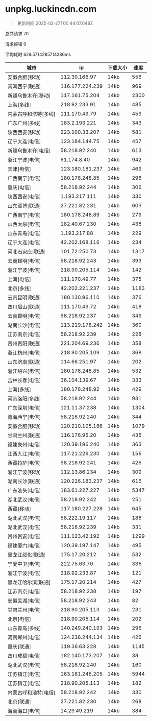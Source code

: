 
  # unpkg.luckincdn.com

  > 更新时间 2025-02-27T00:44:07.048Z
  
  总共请求 70

  请求报错 0

  平均耗时 629.5714285714286ms

|城市|ip|下载大小|速度|
|-----|----------|---|---|
|安徽合肥[移动]|112.30.166.97|14kb|556|
|青海西宁[联通]|116.177.224.239|14kb|969|
|新疆乌鲁木齐[移动]|117.161.75.204|14kb|2300|
|上海[多线]|218.92.233.91|14kb|485|
|内蒙古呼和浩特[多线]|111.170.49.79|14kb|459|
|广东广州[多线]|183.2.193.221|14kb|343|
|陕西西安[移动]|223.100.33.207|14kb|581|
|辽宁大连[电信]|123.184.144.75|14kb|457|
|新疆乌鲁木齐[电信]|58.218.92.240|14kb|613|
|浙江宁波[电信]|61.174.8.40|14kb|942|
|天津[电信]|123.180.181.237|14kb|469|
|广西南宁[电信]|180.178.248.85|14kb|296|
|重庆[电信]|58.218.92.244|14kb|306|
|陕西西安[电信]|1.193.217.111|14kb|330|
|山东淄博[联通]|27.221.82.231|14kb|603|
|广西南宁[电信]|180.178.248.89|14kb|279|
|山西太原[电信]|182.40.67.230|14kb|438|
|山东青岛[电信]|1.193.217.88|14kb|229|
|辽宁大连[电信]|42.202.168.116|14kb|234|
|河北石家庄[联通]|101.72.250.73|14kb|1317|
|云南昆明[电信]|58.218.92.243|14kb|393|
|浙江宁波[电信]|218.90.205.114|14kb|142|
|上海[电信]|111.170.49.77|14kb|375|
|北京[多线]|42.202.221.237|14kb|1183|
|云南昆明[联通]|180.130.96.110|14kb|376|
|四川眉山[联通]|111.170.49.72|14kb|418|
|云南昆明[电信]|58.218.92.237|14kb|349|
|湖南长沙[电信]|113.219.178.242|14kb|360|
|江苏南京[电信]|58.218.92.239|14kb|228|
|贵州贵阳[联通]|221.204.69.236|14kb|358|
|浙江杭州[电信]|218.90.205.109|14kb|368|
|山东济南[联通]|114.66.251.97|14kb|202|
|浙江绍兴[电信]|180.178.248.85|14kb|532|
|吉林长春[电信]|36.104.139.67|14kb|333|
|上海[多线]|180.178.248.92|14kb|429|
|河南洛阳[多线]|58.218.92.244|14kb|931|
|广东深圳[电信]|121.11.37.238|14kb|1304|
|青海西宁[电信]|58.218.92.240|14kb|344|
|安徽合肥[移动]|120.210.105.186|14kb|1079|
|甘肃兰州[联通]|116.176.95.20|14kb|435|
|福建泉州[电信]|120.39.196.240|14kb|363|
|江西九江[电信]|117.21.226.230|14kb|156|
|西藏拉萨[电信]|58.218.92.241|14kb|426|
|浙江宁波[移动]|112.13.86.234|14kb|309|
|湖南长沙[联通]|120.226.183.237|14kb|616|
|广东汕头[电信]|183.61.227.227|14kb|5347|
|湖北武汉[电信]|58.218.92.242|14kb|251|
|西藏[移动]|117.180.227.229|14kb|645|
|湖北武汉[电信]|58.222.19.117|14kb|186|
|湖北武汉[电信]|58.218.92.239|14kb|331|
|贵州贵安[电信]|111.123.42.192|14kb|1299|
|福建厦门[电信]|120.39.197.147|14kb|495|
|黑龙江绥化[联通]|175.17.20.212|14kb|532|
|宁夏中卫[电信]|222.75.63.70|14kb|336|
|浙江宁波[电信]|218.92.233.87|14kb|121|
|黑龙江哈尔滨[联通]|175.17.20.214|14kb|427|
|江苏南京[电信]|58.218.92.238|14kb|197|
|安徽芜湖[电信]|58.218.92.243|14kb|82|
|甘肃兰州[电信]|218.90.205.113|14kb|231|
|北京[电信]|218.90.205.114|14kb|202|
|山东青岛[多线]|140.249.240.193|14kb|296|
|河南郑州[电信]|124.238.244.134|14kb|426|
|重庆[联通]|119.36.63.228|14kb|1145|
|四川成都[电信]|182.140.173.207|14kb|38|
|湖北武汉[电信]|58.218.92.240|14kb|160|
|江苏镇江[电信]|163.181.246.205|14kb|5944|
|江苏镇江[电信]|218.90.205.113|14kb|182|
|内蒙古呼和浩特[电信]|58.218.92.242|14kb|330|
|北京[联通]|27.221.82.230|14kb|268|
|海南海口[电信]|14.29.49.219|14kb|384|

  